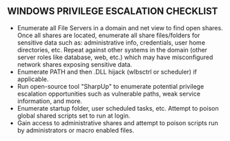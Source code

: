 ## WINDOWS PRIVILEGE ESCALATION CHECKLIST
- Enumerate all File Servers in a domain and net view to find open shares. Once all shares are located, enumerate all share files/folders for sensitive data such as: administrative info, credentials, user home directories, etc. Repeat against other systems in the domain (other server roles like database, web, etc.) which may have misconfigured network shares exposing sensitive data.
- Enumerate PATH and then .DLL hijack (wlbsctrl or scheduler) if applicable.
- Run open-source tool "SharpUp" to enumerate potential privilege escalation opportunities such as vulnerable paths, weak service information, and more.
- Enumerate startup folder, user scheduled tasks, etc. Attempt to poison global shared scripts set to run at login.
- Gain access to administrative shares and attempt to poison scripts run by administrators or macro enabled files.
